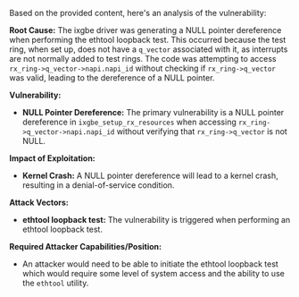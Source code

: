 Based on the provided content, here's an analysis of the vulnerability:

**Root Cause:**
The ixgbe driver was generating a NULL pointer dereference when performing the ethtool loopback test. This occurred because the test ring, when set up, does not have a `q_vector` associated with it, as interrupts are not normally added to test rings. The code was attempting to access `rx_ring->q_vector->napi.napi_id` without checking if `rx_ring->q_vector` was valid, leading to the dereference of a NULL pointer.

**Vulnerability:**
- **NULL Pointer Dereference:** The primary vulnerability is a NULL pointer dereference in `ixgbe_setup_rx_resources` when accessing `rx_ring->q_vector->napi.napi_id`  without verifying that `rx_ring->q_vector` is not NULL.

**Impact of Exploitation:**
- **Kernel Crash:**  A NULL pointer dereference will lead to a kernel crash, resulting in a denial-of-service condition.

**Attack Vectors:**
- **ethtool loopback test:** The vulnerability is triggered when performing an ethtool loopback test.

**Required Attacker Capabilities/Position:**
- An attacker would need to be able to initiate the ethtool loopback test which would require some level of system access and the ability to use the `ethtool` utility.